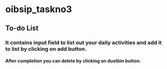 # oibsip_taskno3
## To-do List
### It contains input field to list out your daily activities and add it to list by clicking on add button.
#### After completion you can delete by clicking on dustbin button.
